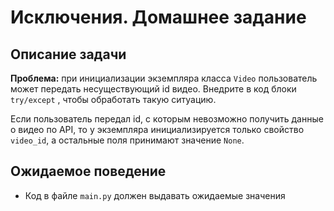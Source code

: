 # Исключения. Домашнее задание

## Описание задачи

__Проблема:__ при инициализации экземпляра класса `Video` пользователь может передать несуществующий id видео. Внедрите
в код блоки `try/except` , чтобы обработать такую ситуацию.

Если пользователь передал id, с которым невозможно получить данные о видео по API, 
то у экземпляра инициализируется только свойство `video_id`, а остальные поля принимают значение `None`.

## Ожидаемое поведение
- Код в файле `main.py` должен выдавать ожидаемые значения
